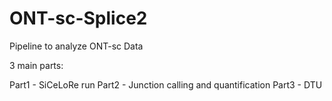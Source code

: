 # ONT-sc-Splice2

Pipeline to analyze ONT-sc Data

3 main parts: 

Part1 - SiCeLoRe run
Part2 - Junction calling and quantification
Part3 - DTU